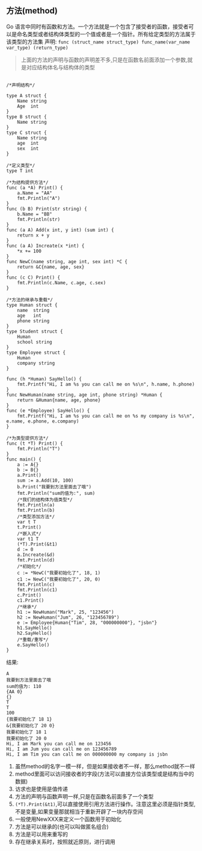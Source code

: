 ## 方法(method)

Go 语言中同时有函数和方法。一个方法就是一个包含了接受者的函数，接受者可以是命名类型或者结构体类型的一个值或者是一个指针。所有给定类型的方法属于该类型的方法集
声明:
`func (struct_name struct_type) func_name(var_name var_type) (return_type)`
> 上面的方法的声明与函数的声明差不多,只是在函数名前面添加一个参数,就是对应结构体名与结构体的类型

```

/*声明结构*/

type A struct {
	Name string
	Age  int
}
type B struct {
	Name string
}
type C struct {
	Name string
	age  int
	sex  int
}

/*定义类型*/
type T int

/*为结构提供方法*/
func (a *A) Print() {
	a.Name = "AA"
	fmt.Println("A")
}
func (b B) Print(str string) {
	b.Name = "BB"
	fmt.Println(str)
}
func (a A) Add(x int, y int) (sum int) {
	return x + y
}
func (a A) Increate(x *int) {
	*x += 100
}
func NewC(name string, age int, sex int) *C {
	return &C{name, age, sex}
}
func (c C) Print() {
	fmt.Println(c.Name, c.age, c.sex)
}

/*方法的继承与重载*/
type Human struct {
	name  string
	age   int
	phone string
}
type Student struct {
	Human
	school string
}
type Employee struct {
	Human
	company string
}

func (h *Human) SayHello() {
	fmt.Printf("Hi, I am %s you can call me on %s\n", h.name, h.phone)
}
func NewHuman(name string, age int, phone string) *Human {
	return &Human{name, age, phone}
}
func (e *Employee) SayHello() {
	fmt.Printf("Hi, I am %s you can call me on %s my company is %s\n", e.name, e.phone, e.company)
}

/*为类型提供方法*/
func (t *T) Print() {
	fmt.Println("T")
}
func main() {
	a := A{}
	b := B{}
	a.Print()
	sum := a.Add(10, 100)
	b.Print("我要到方法里面去了哦")
	fmt.Println("sum的值为:", sum)
	/*我们的结构体为值类型*/
	fmt.Println(a)
	fmt.Println(b)
	/*类型添加方法*/
	var t T
	t.Print()
	/*嵌入式*/
	var t1 T
	(*T).Print(&t1)
	d := 0
	a.Increate(&d)
	fmt.Println(d)
	/*初始化*/
	c := *NewC("我要初始化了", 18, 1)
	c1 := NewC("我要初始化了", 20, 0)
	fmt.Println(c)
	fmt.Println(c1)
	c.Print()
	c1.Print()
	/*继承*/
	h1 := NewHuman("Mark", 25, "123456")
	h2 := NewHuman("Jum", 26, "123456789")
	e := Employee{Human{"Tim", 28, "000000000"}, "jsbn"}
	h1.SayHello()
	h2.SayHello()
	/*重载/重写*/
	e.SayHello()
}
```

结果:
```
A
我要到方法里面去了哦
sum的值为: 110
{AA 0}
{}
T
T
100
{我要初始化了 18 1}
&{我要初始化了 20 0}
我要初始化了 18 1
我要初始化了 20 0
Hi, I am Mark you can call me on 123456
Hi, I am Jum you can call me on 123456789
Hi, I am Tim you can call me on 000000000 my company is jsbn
```

1. 虽然method的名字一模一样，但是如果接收者不一样，那么method就不一样
2. method里面可以访问接收者的字段(方法可以直接方位该类型或是结构当中的数据)
3. 访求也是使用是值传递
4. 方法的声明与函数声明一样,只是在函数名前面多了一个类型
5. `(*T).Print(&t1)`,可以直接使用引用方法进行操作。注意这里必须是指针类型,不是变量,如果变量那就相当于重新开辟了一块内存空间
5. 一般使用NewXXX来定义一个函数用于初始化
6. 方法是可以继承的(也可以叫做匿名组合)
7. 方法是可以用来重写的
8. 存在继承关系时，按照就近原则，进行调用
